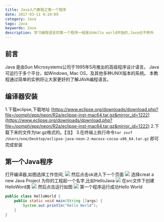 ```yaml
---
title: Java入门教程之第一个程序
date: 2017-03-11 8:10:09
category: Java
tags: Java
keywords: Java
description: 学习编程语言的第一个程序一般是从Hello world开始的,Java也不例外
---
```

## 前言
Java 是由Sun Microsystems公司于1995年5月推出的高级程序设计语言。
Java可运行于多个平台，如Windows, Mac OS，及其他多种UNIX版本的系统。
本教程通过简单的实例将让大家更好的了解JAVA编程语言。
## 编译器安装 
1.下载eclipse,下载地址 [https://www.eclipse.org/downloads/download.php?file=/oomph/epp/neon/R2a/eclipse-inst-mac64.tar.gz&mirror_id=1222](https://www.eclipse.org/downloads/download.php?file=/oomph/epp/neon/R2a/eclipse-inst-mac64.tar.gz&mirror_id=1222)
2.下载下来的文件为tar.gz格式的。【注】
3.在终端上执行命令`tar zxvf /Users/one/Desktop/eclipse-java-neon-2-macosx-cocoa-x86_64.tar.gz` 即可完成安装

## 第一个Java程序
打开编译器,如图选择工作空间,
![](http://okjl482qy.bkt.clouddn.com/java_01.png)
然后点击ok进入下一个页面
![](http://okjl482qy.bkt.clouddn.com/java_02.png)
选择creat a new Java Project 
为你的工程起一个名字,比如HelloJava
![](http://okjl482qy.bkt.clouddn.com/java_03.png)
在src文件下创建HelloWord类
![](http://okjl482qy.bkt.clouddn.com/java_04.png)
然后点击运行如图
![](http://okjl482qy.bkt.clouddn.com/java_05.png)
第一个程序运行成功Hello World
```java
public class HelloWorld {
    public static void main(String []args) {
        System.out.println("Hello World");
    }
}
```




